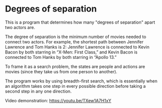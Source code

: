# Degrees of separation

This is a program that determines how many "degrees of separation" apart two actors are.

The degree of separation is the minimum number of movies needed to connect two actors. For example, the shortest path between Jennifer Lawrence and Tom Hanks is 2: Jennifer Lawrence is connected to Kevin Bacon by both starring in “X-Men: First Class,” and Kevin Bacon is connected to Tom Hanks by both starring in “Apollo 13.”

To frame it as a search problem, the states are people and actions are movies (since they take us from one person to another).

The program works by using breadth-first search, which is essentially when an algorithm takes one step in every possible direction before taking a second step in any one direction. 

Video demonstration: https://youtu.be/TXew1A7H1xY
